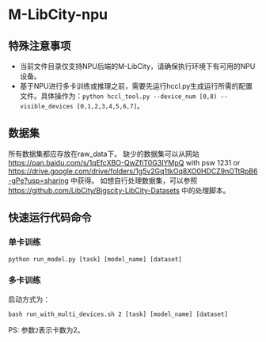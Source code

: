 # M-LibCity-npu
## 特殊注意事项
*   当前文件目录仅支持NPU后端的M-LibCity，请确保执行环境下有可用的NPU设备。
*   基于NPU进行多卡训练或推理之前，需要先运行hccl.py生成运行所需的配置文件。具体操作为：```python hccl_tool.py --device_num [0,8) --visible_devices [0,1,2,3,4,5,6,7]```。

## 数据集
所有数据集都应存放在raw_data下。
缺少的数据集可以从网站 https://pan.baidu.com/s/1qEfcXBO-QwZfiT0G3IYMpQ with psw 1231 or https://drive.google.com/drive/folders/1g5v2Gq1tkOq8XO0HDCZ9nOTtRpB6-gPe?usp=sharing 中获得。
如想自行处理数据集，可以参照 https://github.com/LibCity/Bigscity-LibCity-Datasets 中的处理脚本。

## 快速运行代码命令
### 单卡训练
```
python run_model.py [task] [model_name] [dataset]
```

### 多卡训练
启动方式为：
```
bash run_with_multi_devices.sh 2 [task] [model_name] [dataset]
```
PS: 参数`2`表示卡数为2。

